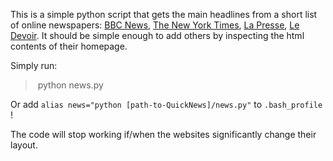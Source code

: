 This is a simple python script that gets the main headlines from a short list of online newspapers: [BBC News](https://www.bbc.com/news), [The New York Times](https://www.nytimes.com/), [La Presse](https://www.lapresse.ca), [Le Devoir](https://www.ledevoir.com). It should be simple enough to add others by inspecting the html contents of their homepage.

Simply run:
> python news.py

Or add `alias news="python [path-to-QuickNews]/news.py"` to `.bash_profile` !
 

 
The code will stop working if/when the websites significantly change their layout.
